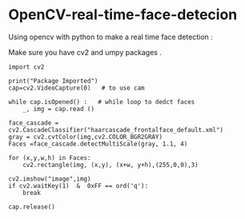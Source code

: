 # OpenCV-real-time-face-detecion
Using opencv with python to make a real time face detection :

Make sure you have cv2 and umpy packages .

 

    import cv2

    print("Package Imported")
    cap=cv2.VideoCapture(0)   # to use cam

    while cap.isOpened() :   # while loop to dedct faces
        _, img = cap.read ()

    face_cascade = cv2.CascadeClassifier("haarcascade_frontalface_default.xml")
    gray = cv2.cvtColor(img,cv2.COLOR_BGR2GRAY)
    Faces =face_cascade.detectMultiScale(gray, 1.1, 4)

    for (x,y,w,h) in Faces:
        cv2.rectangle(img, (x,y), (x+w, y+h),(255,0,0),3)

    cv2.imshow("image",img)
    if cv2.waitKey(1)  &  0xFF == ord('q'):
        break

    cap.release()
